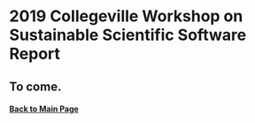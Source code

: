 # 2019 Collegeville Workshop on Sustainable Scientific Software Report

## To come.

#### [Back to Main Page](../../index.md)

